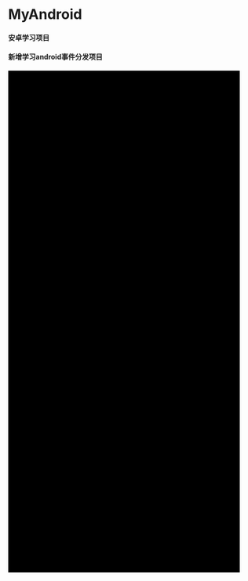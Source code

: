 # MyAndroid
#### 安卓学习项目

#### 新增学习android事件分发项目


![image](https://github.com/githubwwj/MyAndroid/blob/main/gif/arc_step_view.gif)

